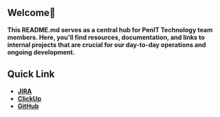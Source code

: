 ## Welcome👋

**This README.md serves as a central hub for PenIT Technology team members. Here, you'll find resources, documentation, and links to internal projects that are crucial for our day-to-day operations and ongoing development.**

## Quick Link

- **[JIRA](https://penittech.atlassian.net/jira/projects)**
- **[ClickUp](https://app.clickup.com/)**
- **[GitHub](https://github.com/PenIT-Technology-Private-Limited)**


